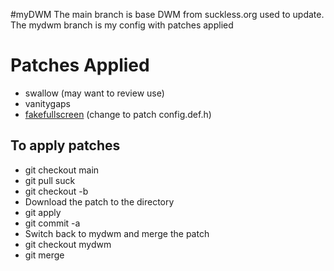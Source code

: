 #myDWM
The main branch is base DWM from suckless.org used to update. 
The mydwm branch is my config with patches applied

# Patches Applied
* swallow (may want to review use)
* vanitygaps
* [fakefullscreen](https://github.com/f-person/dotfiles/blob/master/dwm/dwm-fakefullscreentoggle-20190717.diff) (change to patch config.def.h)

## To apply patches
* git checkout main
* git pull suck 
* git checkout -b <patch-branch>
* Download the patch to the directory
* git apply <patch>
* git commit -a
* Switch back to mydwm and merge the patch
* git checkout mydwm
* git merge <patch-branch>
